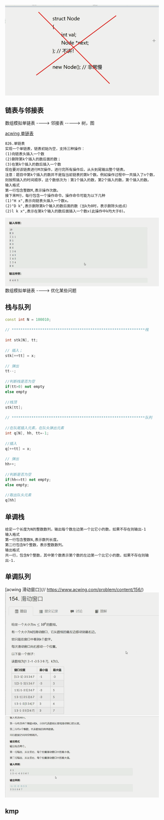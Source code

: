 ![](image/2020-09-23-17-44-19.png)

## 链表与邻接表

数组模拟单链表 ----> 邻接表 -----> 树，图

[acwing 单链表](./单链表.cpp)

```
826.单链表
实现一个单链表，链表初始为空，支持三种操作：
(1)向链表头插入一个数
(2)删除第k个插入的数后面的数；
(3)在第k个插入的数后插入一个数
现在要对该链表进行M次操作，进行完所有操作后，从头到尾输出整个链表。
注意：题目中第k个插入的数并不是指当前链表的第k个数。例如操作过程中一共插入了n个数，则按照插入的时间顺序，这个数依次为：第1个插入的数，第2个插入的数，第个插入的数。
输入格式
第一行包含整数M,表示操作次数。
接下来M行，每行包含一个操作命令，操作命令可能为以下几种
(1)"H x",表示向链表头插入一个数x。
(2)"D k",表示删除第k个输入的数后面的数（当k为0时，表示删除头结点）
(2)l k x",表示在第k个输入的数后面插入一个数x(此操作中k均大于0)。
```

![](image/2020-09-23-19-12-33.png)
数组模拟单链表 ----> 优化某些问题

## 栈与队列

```cpp
const int N = 100010;

// *************************************************************栈

int stk[N], tt;

// 插入；
stk[++tt] = x;

// 弹出
tt--;

//判断栈是否为空
if(tt>0) not empty
else empty

//栈顶
stk[tt];

// *************************************************************队列

//在队尾插入元素，在队头弹出元素
int q[N], hh, tt=-1;

//插入
q[++tt] = x;

// 弹出
hh++;

//判断是否为空
if(hh<=tt) not empty;
else empty;

//取出队头元素
q[hh]
```

## 单调栈

```
给定一个长度为N的整数数列，输出每个数左边第一个比它小的数，如果不存在则输出-1
输入格式
第一行包含整数N,表示数列长度。
第二行包含N个整数，表示整数数列。
输出格式
共一行，包含N个整数，其中第个数表示第个数的左边第一个比它小的数，如果不存在则输出-1.
```

## 单调队列

[acwing 滑动窗口](// https://www.acwing.com/problem/content/156/)
![](image/2020-09-23-21-15-17.png)
![](image/2020-09-23-21-15-44.png)

## kmp
